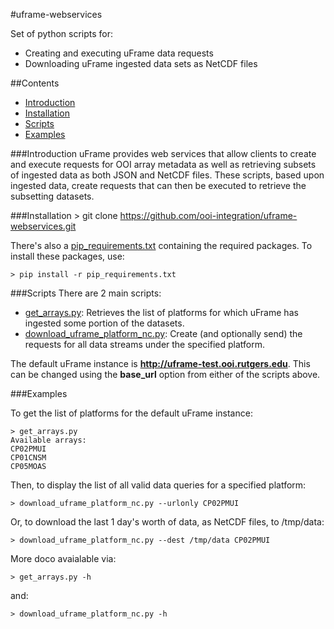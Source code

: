 #uframe-webservices

Set of python scripts for:
- Creating and executing uFrame data requests
- Downloading uFrame ingested data sets as NetCDF files

##Contents
- [Introduction](#introduction)
- [Installation](#installation)
- [Scripts](#scripts)
- [Examples](#examples)

###Introduction
uFrame provides web services that allow clients to create and execute requests for OOI array metadata as well as retrieving subsets of ingested data as both JSON and NetCDF files.  These scripts, based upon ingested data, create requests that can then be executed to retrieve the subsetting datasets.

###Installation
    > git clone https://github.com/ooi-integration/uframe-webservices.git

There's also a [pip_requirements.txt](https://github.com/ooi-integration/uframe-webservices/blob/master/pip_requirements.txt) containing the required packages.  To install these packages, use:

    > pip install -r pip_requirements.txt
    
###Scripts
There are 2 main scripts:
- [get_arrays.py](https://github.com/ooi-integration/uframe-webservices/blob/master/get_arrays.py): Retrieves the list of platforms for which uFrame has ingested some portion of the datasets.
- [download_uframe_platform_nc.py](https://github.com/ooi-integration/uframe-webservices/blob/master/download_uframe_platform_nc.py): Create (and optionally send) the requests for all data streams under the specified platform.

The default uFrame instance is <b>http://uframe-test.ooi.rutgers.edu</b>.  This can be changed using the <b>base_url</b> option from either of the scripts above.

###Examples

To get the list of platforms for the default uFrame instance:

    > get_arrays.py
    Available arrays:
    CP02PMUI
    CP01CNSM
    CP05MOAS

Then, to display the list of all valid data queries for a specified platform:

    > download_uframe_platform_nc.py --urlonly CP02PMUI

Or, to download the last 1 day's worth of data, as NetCDF files, to /tmp/data:

    > download_uframe_platform_nc.py --dest /tmp/data CP02PMUI

More doco avaialable via:

    > get_arrays.py -h
and:

    > download_uframe_platform_nc.py -h

